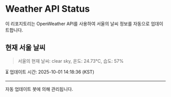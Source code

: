 
# Weather API Status

이 리포지토리는 OpenWeather API를 사용하여 서울의 날씨 정보를 자동으로 업데이트합니다.

## 현재 서울 날씨
> 서울의 현재 날씨: clear sky, 온도: 24.73°C, 습도: 57%

⏳ 업데이트 시간: 2025-10-01 14:18:36 (KST)

---
자동 업데이트 봇에 의해 관리됩니다.

